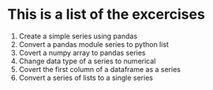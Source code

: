 # This is a list of the excercises

1. Create a simple series using pandas
2. Convert a pandas module series to python list
3. Covert a numpy array to pandas series
4. Change data type of a series to numerical
5. Covert the first column of a dataframe as a series
6. Convert a series of lists to a single series